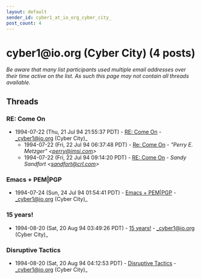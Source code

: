 ```yaml
---
layout: default
sender_id: cyber1_at_io_org_cyber_city_
post_count: 4
---
```


# cyber1<span>@</span>io.org (Cyber City) (4 posts)

_Be aware that many list participants used multiple email addresses over their time active on the list. As such this page may not contain all threads available._

## Threads

### RE: Come On
+ 1994-07-22 (Thu, 21 Jul 94 21:55:37 PDT) - [RE: Come On](/archive/1994/07/3e2ba0668a66f2bb2d67c0db04e0e829ff5b72a2419704139a60375869be09ff) - _cyber1@io.org (Cyber City)_
  + 1994-07-22 (Fri, 22 Jul 94 06:37:48 PDT) - [Re: Come On](/archive/1994/07/2b26e7ceb37e4b25d994e402805abcdc453fb7ac1d609071b4a03bb5ccd70a9f) - _"Perry E. Metzger" \<perry@imsi.com\>_
  + 1994-07-22 (Fri, 22 Jul 94 09:14:20 PDT) - [RE: Come On](/archive/1994/07/efa966bfc3f5bed506ca975a4a9309d0a7368f86965b7fe84d3a7323f1fab62d) - _Sandy Sandfort \<sandfort@crl.com\>_

### Emacs + PEM|PGP
+ 1994-07-24 (Sun, 24 Jul 94 01:54:41 PDT) - [Emacs + PEM|PGP](/archive/1994/07/b9f8202f0926329c8fbfd0b215a2e4c955c6f63618f156481d5504befccbfc16) - _cyber1@io.org (Cyber City)_

### 15 years!
+ 1994-08-20 (Sat, 20 Aug 94 03:49:26 PDT) - [15 years!](/archive/1994/08/5b30da7a575e386d8f3134e2e6db2c8af835602d9458955417fc8654feb5db43) - _cyber1@io.org (Cyber City)_

### Disruptive Tactics
+ 1994-08-20 (Sat, 20 Aug 94 04:12:53 PDT) - [Disruptive Tactics](/archive/1994/08/d2bcf099f2ddabe93695ec2aae6d4c4e8943f1f8f6502453a37f93f66351e972) - _cyber1@io.org (Cyber City)_

